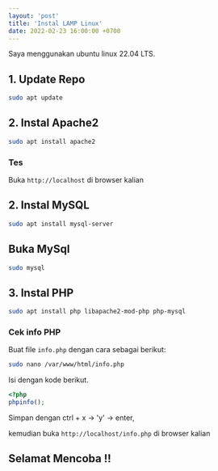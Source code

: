 ```yaml
---
layout: 'post'
title: 'Instal LAMP Linux'
date: 2022-02-23 16:00:00 +0700
---
```


Saya menggunakan ubuntu linux 22.04 LTS.

## 1. Update Repo

```bash
sudo apt update
```

## 2. Instal Apache2

```bash
sudo apt install apache2
```

### Tes

Buka `http://localhost` di browser kalian

## 2. Instal MySQL

```bash
sudo apt install mysql-server
```

## Buka MySql

```bash
sudo mysql
```


## 3. Instal PHP

```bash
sudo apt install php libapache2-mod-php php-mysql
```

### Cek info PHP

Buat file `info.php` dengan cara sebagai berikut:

```bash
sudo nano /var/www/html/info.php
```

Isi dengan kode berikut.

```php
<?php
phpinfo();
```

Simpan dengan ctrl + x -> 'y' -> enter, 

kemudian buka `http://localhost/info.php` di browser kalian

## Selamat Mencoba !!